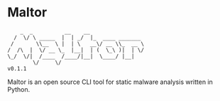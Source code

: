 # Maltor
```             
    _  _          __    __                 
  /  \/ \ _____  |  | _/  |_  ____ _______ 
 /       \\__  \ |  | \   __\/ __ \\_  __ \
/  /\  |  \/ __ \_  |__|  | (  \_\ )|  | \/
\_/  \/|  /____  /____/|__|  \____/ |__|   
        \/     \/                          
v0.1.1
```
Maltor is an open source CLI tool for static malware analysis written in Python.
